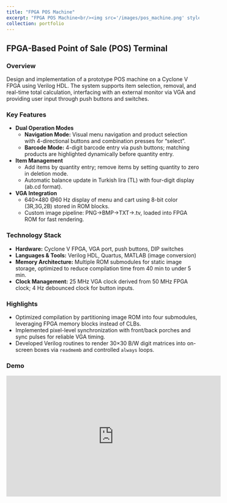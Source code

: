 ```yaml
---
title: "FPGA POS Machine"
excerpt: "FPGA POS Machine<br/><img src='/images/pos_machine.png' style='width: 60%; max-width: 500px; height: auto;'>"
collection: portfolio
---
```


## FPGA-Based Point of Sale (POS) Terminal

### Overview
Design and implementation of a prototype POS machine on a Cyclone V FPGA using Verilog HDL. The system supports item selection, removal, and real-time total calculation, interfacing with an external monitor via VGA and providing user input through push buttons and switches.

### Key Features
- **Dual Operation Modes**
  - **Navigation Mode:** Visual menu navigation and product selection with 4-directional buttons and combination presses for “select”.
  - **Barcode Mode:** 4-digit barcode entry via push buttons; matching products are highlighted dynamically before quantity entry.
- **Item Management**
  - Add items by quantity entry; remove items by setting quantity to zero in deletion mode.
  - Automatic balance update in Turkish lira (TL) with four-digit display (ab.cd format).
- **VGA Integration**
  - 640×480 @60 Hz display of menu and cart using 8-bit color (3R,3G,2B) stored in ROM blocks.
  - Custom image pipeline: PNG→BMP→TXT→.tv, loaded into FPGA ROM for fast rendering.

### Technology Stack
- **Hardware:** Cyclone V FPGA, VGA port, push buttons, DIP switches
- **Languages & Tools:** Verilog HDL, Quartus, MATLAB (image conversion)
- **Memory Architecture:** Multiple ROM submodules for static image storage, optimized to reduce compilation time from 40 min to under 5 min.
- **Clock Management:** 25 MHz VGA clock derived from 50 MHz FPGA clock; 4 Hz debounced clock for button inputs.

### Highlights
- Optimized compilation by partitioning image ROM into four submodules, leveraging FPGA memory blocks instead of CLBs.
- Implemented pixel-level synchronization with front/back porches and sync pulses for reliable VGA timing.
- Developed Verilog routines to render 30×30 B/W digit matrices into on-screen boxes via `readmemb` and controlled `always` loops.

### Demo


<iframe width="560" height="315" src="https://www.youtube.com/embed/WcSQdT5mn8c" title="FPGA POS Machine Demo" frameborder="0" allow="accelerometer; autoplay; clipboard-write; encrypted-media; gyroscope; picture-in-picture" allowfullscreen></iframe>

